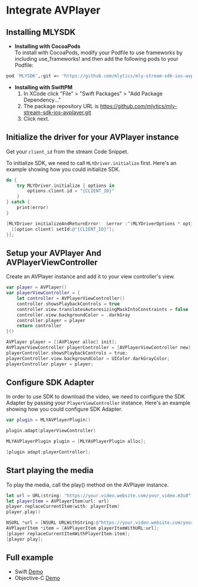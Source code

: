 # Integrate AVPlayer

## Installing MLYSDK

- **Installing with CocoaPods**  
  To install with CocoaPods, modify your Podfile to use frameworks by including use_frameworks! and then add the following pods to your Podfile:

```bash
pod 'MLYSDK',:git => 'https://github.com/mlytics/mly-stream-sdk-ios-avplayer.git'
```

- **Installing with SwiftPM**
  1. In XCode click "File" > "Swift Packages" > "Add Package Dependency..."
  2. The package repository URL is <https://github.com/mlytics/mly-stream-sdk-ios-avplayer.git>
  3. Click next.

## Initialize the driver for your AVPlayer instance

Get your `client_id` from the stream Code Snippet.

To initialize SDK, we need to call `MLYDriver.initialize` first. Here's an example showing how you could initialize SDK.

```swift
do {
    try MLYDriver.initialize { options in
        options.client.id = "{CLIENT_ID}" 
    }
} catch {
    print(error)
}
```
```objectivec
[MLYDriver initializeAndReturnError:  &error :^(MLYDriverOptions * option) {
  [[option client] setId:@"{CLIENT_ID}"];
}];
```

## Setup your AVPlayer And AVPlayerViewController

Create an AVPlayer instance and add it to your view controller's view.

```swift
var player = AVPlayer()
var playerViewController = {
    let controller = AVPlayerViewController()
    controller.showsPlaybackControls = true
    controller.view.translatesAutoresizingMaskIntoConstraints = false
    controller.view.backgroundColor = .darkGray
    controller.player = player
    return controller
}()
```
```objectivec
AVPlayer player = [[AVPlayer alloc] init];
AVPlayerViewController playerController = [AVPlayerViewController new];
playerController.showsPlaybackControls = true;
playerController.view.backgroundColor = UIColor.darkGrayColor;
playerController.player = player;
```

## Configure SDK Adapter

In order to use SDK to download the video, we need to configure the SDK Adapter by passing your `PlayerViewController` instance.  Here's an example showing how you could configure SDK Adapter.

```swift
var plugin = MLYAVPlayerPlugin()

plugin.adapt(playerViewController)
```
```objectivec
MLYAVPlayerPlugin plugin = [MLYAVPlayerPlugin alloc];

[plugin adapt:playerController];
```

## Start playing the media

To play the media, call the play() method on the AVPlayer instance.

```swift
let url = URL(string: "https://your.video.website.com/your_video.m3u8")!
let playerItem = AVPlayerItem(url: url)
player.replaceCurrentItem(with: playerItem)
player.play()
```
```objectivec
NSURL *url = [NSURL URLWithString:@"https://your.video.website.com/your_video.m3u8"];
AVPlayerItem *item = [AVPlayerItem playerItemWithURL:url];
[player replaceCurrentItemWithPlayerItem:item];
[player play];
```

## Full example

- Swift [Demo](https://github.com/mlytics/mly-stream-sdk-ios-avplayer/tree/main/Examples/Swift-Player)
- Objective-C [Demo](https://github.com/mlytics/mly-stream-sdk-ios-avplayer/tree/main/Examples/ObjectiveC-Player)
